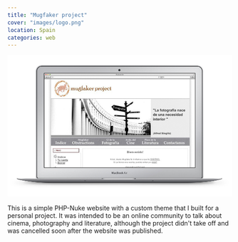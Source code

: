 ```yaml
---
title: "Mugfaker project"
cover: "images/logo.png"
location: Spain
categories: web
---
```


![](./images/1.jpg)

This is a simple PHP-Nuke website with a custom theme that I built for a personal project. It was intended to be an online community to talk about cinema, photography and literature, although the project didn't take off and was cancelled soon after the website was published.
